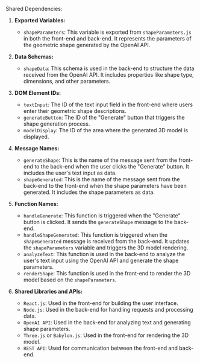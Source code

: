 Shared Dependencies:

1. **Exported Variables:**
   - `shapeParameters`: This variable is exported from `shapeParameters.js` in both the front-end and back-end. It represents the parameters of the geometric shape generated by the OpenAI API.

2. **Data Schemas:**
   - `shapeData`: This schema is used in the back-end to structure the data received from the OpenAI API. It includes properties like shape type, dimensions, and other parameters.

3. **DOM Element IDs:**
   - `textInput`: The ID of the text input field in the front-end where users enter their geometric shape descriptions.
   - `generateButton`: The ID of the "Generate" button that triggers the shape generation process.
   - `modelDisplay`: The ID of the area where the generated 3D model is displayed.

4. **Message Names:**
   - `generateShape`: This is the name of the message sent from the front-end to the back-end when the user clicks the "Generate" button. It includes the user's text input as data.
   - `shapeGenerated`: This is the name of the message sent from the back-end to the front-end when the shape parameters have been generated. It includes the shape parameters as data.

5. **Function Names:**
   - `handleGenerate`: This function is triggered when the "Generate" button is clicked. It sends the `generateShape` message to the back-end.
   - `handleShapeGenerated`: This function is triggered when the `shapeGenerated` message is received from the back-end. It updates the `shapeParameters` variable and triggers the 3D model rendering.
   - `analyzeText`: This function is used in the back-end to analyze the user's text input using the OpenAI API and generate the shape parameters.
   - `renderShape`: This function is used in the front-end to render the 3D model based on the `shapeParameters`.

6. **Shared Libraries and APIs:**
   - `React.js`: Used in the front-end for building the user interface.
   - `Node.js`: Used in the back-end for handling requests and processing data.
   - `OpenAI API`: Used in the back-end for analyzing text and generating shape parameters.
   - `Three.js` or `Babylon.js`: Used in the front-end for rendering the 3D model.
   - `REST API`: Used for communication between the front-end and back-end.